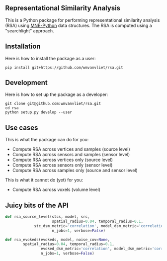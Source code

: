 Representational Similarity Analysis
------------------------------------

This is a Python package for performing representational similarity analysis (RSA) using [MNE-Python](https://martinos.org/mne/stable/index.html) data structures. The RSA is computed using a "searchlight" approach.

## Installation

Here is how to install the package as a user:

`pip install git+https://github.com/wmvanvliet/rsa.git`


## Development

Here is how to set up the package as a developer:

```
git clone git@github.com:wmvanvliet/rsa.git
cd rsa
python setup.py develop --user
```


## Use cases

This is what the package can do for you:

 - Compute RSA across vertices and samples (source level)
 - Compute RSA across sensors and samples (sensor level)
 - Compute RSA across vertices only (source level)
 - Compute RSA across sensors only (sensor level)
 - Compute RSA across samples only (source and sensor level)

This is what it cannot do (yet) for you:

 - Compute RSA across voxels (volume level)


## Juicy bits of the API 

```python
def rsa_source_level(stcs, model, src,
                     spatial_radius=0.04, temporal_radius=0.1,
		     stc_dsm_metric='correlation', model_dsm_metric='correlation', rsa_metric='spearman',
                     n_jobs=1, verbose=False)

def rsa_evokeds(evokeds, model, noise_cov=None,
		spatial_radius=0.04, temporal_radius=0.1,
                evoked_dsm_metric='correlation', model_dsm_metric='correlation', rsa_metric='spearman',
                n_jobs=1, verbose=False)
```
